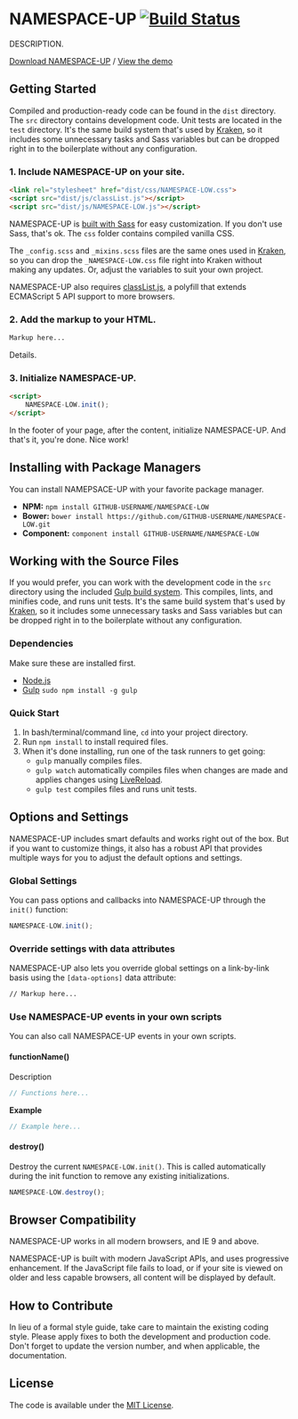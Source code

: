 # NAMESPACE-UP [![Build Status](https://travis-ci.org/GITHUB-USERNAME/NAMESPACE-LOW.svg)](https://travis-ci.org/GITHUB-USERNAME/NAMESPACE-LOW)
DESCRIPTION.

[Download NAMESPACE-UP](https://github.com/GITHUB-USERNAME/NAMESPACE-LOW/archive/master.zip) / [View the demo](http://GITHUB-USERNAME.github.io/NAMESPACE-LOW/)



## Getting Started

Compiled and production-ready code can be found in the `dist` directory. The `src` directory contains development code. Unit tests are located in the `test` directory. It's the same build system that's used by [Kraken](http://cferdinandi.github.io/kraken/), so it includes some unnecessary tasks and Sass variables but can be dropped right in to the boilerplate without any configuration.

### 1. Include NAMESPACE-UP on your site.

```html
<link rel="stylesheet" href="dist/css/NAMESPACE-LOW.css">
<script src="dist/js/classList.js"></script>
<script src="dist/js/NAMESPACE-LOW.js"></script>
```

NAMESPACE-UP is [built with Sass](http://sass-lang.com/) for easy customization. If you don't use Sass, that's ok. The `css` folder contains compiled vanilla CSS.

The `_config.scss` and `_mixins.scss` files are the same ones used in [Kraken](http://GITHUB-USERNAME.github.io/kraken/), so you can drop the `_NAMESPACE-LOW.css` file right into Kraken without making any updates. Or, adjust the variables to suit your own project.

NAMESPACE-UP also requires [classList.js](https://github.com/eligrey/classList.js), a polyfill that extends ECMAScript 5 API support to more browsers.

### 2. Add the markup to your HTML.

```html
Markup here...
```

Details.

### 3. Initialize NAMESPACE-UP.

```html
<script>
	NAMESPACE-LOW.init();
</script>
```

In the footer of your page, after the content, initialize NAMESPACE-UP. And that's it, you're done. Nice work!



## Installing with Package Managers

You can install NAMEPSACE-UP with your favorite package manager.

* **NPM:** `npm install GITHUB-USERNAME/NAMESPACE-LOW`
* **Bower:** `bower install https://github.com/GITHUB-USERNAME/NAMESPACE-LOW.git`
* **Component:** `component install GITHUB-USERNAME/NAMESPACE-LOW`



## Working with the Source Files

If you would prefer, you can work with the development code in the `src` directory using the included [Gulp build system](http://gulpjs.com/). This compiles, lints, and minifies code, and runs unit tests. It's the same build system that's used by [Kraken](http://cferdinandi.github.io/kraken/), so it includes some unnecessary tasks and Sass variables but can be dropped right in to the boilerplate without any configuration.

### Dependencies
Make sure these are installed first.

* [Node.js](http://nodejs.org)
* [Gulp](http://gulpjs.com) `sudo npm install -g gulp`

### Quick Start

1. In bash/terminal/command line, `cd` into your project directory.
2. Run `npm install` to install required files.
3. When it's done installing, run one of the task runners to get going:
	* `gulp` manually compiles files.
	* `gulp watch` automatically compiles files when changes are made and applies changes using [LiveReload](http://livereload.com/).
	* `gulp test` compiles files and runs unit tests.



## Options and Settings

NAMESPACE-UP includes smart defaults and works right out of the box. But if you want to customize things, it also has a robust API that provides multiple ways for you to adjust the default options and settings.

### Global Settings

You can pass options and callbacks into NAMESPACE-UP through the `init()` function:

```javascript
NAMESPACE-LOW.init();
```

### Override settings with data attributes

NAMESPACE-UP also lets you override global settings on a link-by-link basis using the `[data-options]` data attribute:

```html
// Markup here...
```

### Use NAMESPACE-UP events in your own scripts

You can also call NAMESPACE-UP events in your own scripts.

#### functionName()
Description

```javascript
// Functions here...
```

**Example**

```javascript
// Example here...
```

#### destroy()
Destroy the current `NAMESPACE-LOW.init()`. This is called automatically during the init function to remove any existing initializations.

```javascript
NAMESPACE-LOW.destroy();
```



## Browser Compatibility

NAMESPACE-UP works in all modern browsers, and IE 9 and above.

NAMESPACE-UP is built with modern JavaScript APIs, and uses progressive enhancement. If the JavaScript file fails to load, or if your site is viewed on older and less capable browsers, all content will be displayed by default.



## How to Contribute

In lieu of a formal style guide, take care to maintain the existing coding style. Please apply fixes to both the development and production code. Don't forget to update the version number, and when applicable, the documentation.



## License

The code is available under the [MIT License](LICENSE.md).